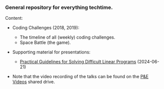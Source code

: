 ### General repository for everything techtime.

Content:

- Coding Challenges (2018, 2019):
    - The timeline of all (weekly) coding challenges.
    - Space Battle (the game).

- Supporting material for presentations:
    - [Practical Guidelines for Solving Difficult Linear Programs](./Documents/2024-06-21-Practical-Guidelines-for-Solving-Difficult-Linear-Programs) (2024-06-21)

- Note that the video recording of the talks can be found on the [P&E Videos](https://drive.google.com/drive/folders/1UTsHwTVMdyd1mrAtnxMrGMMM7u8UcL_w) shared drive.
